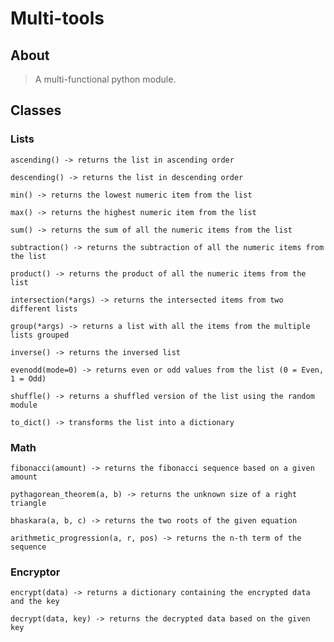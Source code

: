 # Multi-tools

## About
> A multi-functional python module.

## Classes

### Lists
`ascending() -> returns the list in ascending order`

`descending() -> returns the list in descending order`

`min() -> returns the lowest numeric item from the list`

`max() -> returns the highest numeric item from the list`

`sum() -> returns the sum of all the numeric items from the list`

`subtraction() -> returns the subtraction of all the numeric items from the list`

`product() -> returns the product of all the numeric items from the list`

`intersection(*args) -> returns the intersected items from two different lists`

`group(*args) -> returns a list with all the items from the multiple lists grouped`

`inverse() -> returns the inversed list`

`evenodd(mode=0) -> returns even or odd values from the list (0 = Even, 1 = Odd)`

`shuffle() -> returns a shuffled version of the list using the random module`

`to_dict() -> transforms the list into a dictionary`

### Math
`fibonacci(amount) -> returns the fibonacci sequence based on a given amount`

`pythagorean_theorem(a, b) -> returns the unknown size of a right triangle`

`bhaskara(a, b, c) -> returns the two roots of the given equation`

`arithmetic_progression(a, r, pos) -> returns the n-th term of the sequence`

### Encryptor
`encrypt(data) -> returns a dictionary containing the encrypted data and the key`

`decrypt(data, key) -> returns the decrypted data based on the given key`